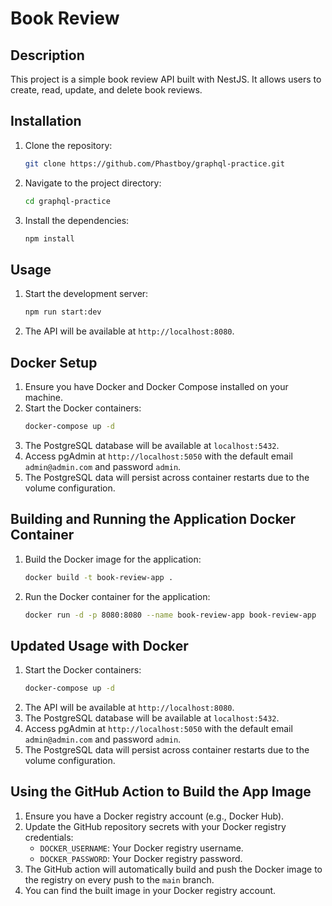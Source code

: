 # Book Review

## Description

This project is a simple book review API built with NestJS. It allows users to create, read, update, and delete book reviews.

## Installation

1. Clone the repository:
   ```bash
   git clone https://github.com/Phastboy/graphql-practice.git
   ```
2. Navigate to the project directory:
   ```bash
   cd graphql-practice
   ```
3. Install the dependencies:
   ```bash
   npm install
   ```

## Usage

1. Start the development server:
   ```bash
   npm run start:dev
   ```
2. The API will be available at `http://localhost:8080`.

## Docker Setup

1. Ensure you have Docker and Docker Compose installed on your machine.
2. Start the Docker containers:
   ```bash
   docker-compose up -d
   ```
3. The PostgreSQL database will be available at `localhost:5432`.
4. Access pgAdmin at `http://localhost:5050` with the default email `admin@admin.com` and password `admin`.
5. The PostgreSQL data will persist across container restarts due to the volume configuration.

## Building and Running the Application Docker Container

1. Build the Docker image for the application:
   ```bash
   docker build -t book-review-app .
   ```
2. Run the Docker container for the application:
   ```bash
   docker run -d -p 8080:8080 --name book-review-app book-review-app
   ```

## Updated Usage with Docker

1. Start the Docker containers:
   ```bash
   docker-compose up -d
   ```
2. The API will be available at `http://localhost:8080`.
3. The PostgreSQL database will be available at `localhost:5432`.
4. Access pgAdmin at `http://localhost:5050` with the default email `admin@admin.com` and password `admin`.
5. The PostgreSQL data will persist across container restarts due to the volume configuration.

## Using the GitHub Action to Build the App Image

1. Ensure you have a Docker registry account (e.g., Docker Hub).
2. Update the GitHub repository secrets with your Docker registry credentials:
   - `DOCKER_USERNAME`: Your Docker registry username.
   - `DOCKER_PASSWORD`: Your Docker registry password.
3. The GitHub action will automatically build and push the Docker image to the registry on every push to the `main` branch.
4. You can find the built image in your Docker registry account.
